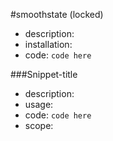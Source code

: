#smoothstate (locked)

- description:
- installation:
- code: `
code here
`

###Snippet-title

- description: 
- usage: 
- code: `
code here
`
- scope: 